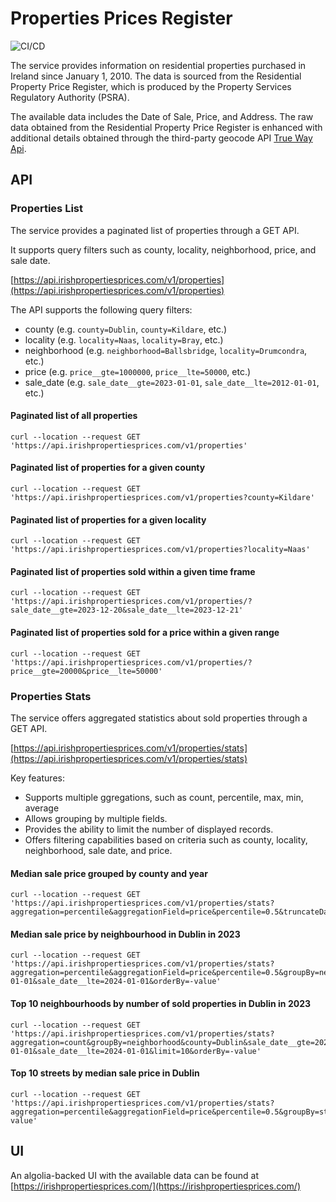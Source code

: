 # Properties Prices Register

![CI/CD](https://github.com/luciotudisco/properties-prices-register/actions/workflows/main.yml/badge.svg)

The service provides information on residential properties purchased in
Ireland since January 1, 2010. The data is sourced from the Residential
Property Price Register, which is produced by the Property Services
Regulatory Authority (PSRA).

The available data includes the Date of Sale, Price, and Address. The raw
data obtained from the Residential Property Price Register is enhanced with
additional details obtained through the third-party geocode
API [True Way Api](https://truewayapi.com/).

## API

### Properties List

The service provides a paginated list of properties through a GET API.

It supports query filters such as county, locality, neighborhood, price,
and sale date.

[https://api.irishpropertiesprices.com/v1/properties](https://api.irishpropertiesprices.com/v1/properties)

The API supports the following query filters:

- county (e.g. `county=Dublin`, `county=Kildare`, etc.)
- locality (e.g. `locality=Naas`, `locality=Bray`, etc.)
- neighborhood (e.g. `neighborhood=Ballsbridge`, `locality=Drumcondra`, etc.)
- price (e.g. `price__gte=1000000`, `price__lte=50000`, etc.)
- sale_date (e.g. `sale_date__gte=2023-01-01`, `sale_date__lte=2012-01-01`, etc.)

#### Paginated list of all properties

```shell
curl --location --request GET 'https://api.irishpropertiesprices.com/v1/properties'
```

#### Paginated list of properties for a given county

```shell
curl --location --request GET 'https://api.irishpropertiesprices.com/v1/properties?county=Kildare'
```

#### Paginated list of properties for a given locality

```shell
curl --location --request GET 'https://api.irishpropertiesprices.com/v1/properties?locality=Naas'
```

#### Paginated list of properties sold within a given time frame

```shell
curl --location --request GET 'https://api.irishpropertiesprices.com/v1/properties/?sale_date__gte=2023-12-20&sale_date__lte=2023-12-21'
```

#### Paginated list of properties sold for a price within a given range

```shell
curl --location --request GET 'https://api.irishpropertiesprices.com/v1/properties/?price__gte=20000&price__lte=50000'
```

### Properties Stats

The service offers aggregated statistics about sold properties through a GET API.

[https://api.irishpropertiesprices.com/v1/properties/stats](https://api.irishpropertiesprices.com/v1/properties/stats)

Key features:

- Supports multiple ggregations, such as count, percentile, max, min, average
- Allows grouping by multiple fields.
- Provides the ability to limit the number of displayed records.
- Offers filtering capabilities based on criteria such as county, locality,
  neighborhood, sale date, and price.

#### Median sale price grouped by county and year

```shell
curl --location --request GET 'https://api.irishpropertiesprices.com/v1/properties/stats?aggregation=percentile&aggregationField=price&percentile=0.5&truncateDate=sale_date=year&groupBy=sale_date__trunc__year,county'
```

#### Median sale price by neighbourhood in Dublin in 2023

```shell
curl --location --request GET 'https://api.irishpropertiesprices.com/v1/properties/stats?aggregation=percentile&aggregationField=price&percentile=0.5&groupBy=neighborhood&county=Dublin&sale_date__gte=2023-01-01&sale_date__lte=2024-01-01&orderBy=-value'
```

#### Top 10 neighbourhoods by number of sold properties in Dublin in 2023

```shell
curl --location --request GET 'https://api.irishpropertiesprices.com/v1/properties/stats?aggregation=count&groupBy=neighborhood&county=Dublin&sale_date__gte=2023-01-01&sale_date__lte=2024-01-01&limit=10&orderBy=-value'
```

#### Top 10 streets by median sale price in Dublin

```shell
curl --location --request GET 'https://api.irishpropertiesprices.com/v1/properties/stats?aggregation=percentile&aggregationField=price&percentile=0.5&groupBy=street&county=Dublin&limit=10&orderBy=-value'
```

## UI

An algolia-backed UI with the available data can be found at [https://irishpropertiesprices.com/](https://irishpropertiesprices.com/)

